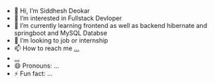 - 👋 Hi, I’m Siddhesh Deokar
- 👀 I’m interested in Fullstack Devloper
- 🌱 I’m currently learning frontend as well as backend hibernate and springboot and MySQL Databse
- 💞️ I’m looking to job or internship
- 📫 How to reach me [...](https://www.linkedin.com/in/siddhesh-deokar-a8925b211/)
- [...](siddheshdeokar2@gmail.com)  
- 😄 Pronouns: ...
- ⚡ Fun fact: ...

<!---
sid9657/sid9657 is a ✨ special ✨ repository because its `README.md` (this file) appears on your GitHub profile.
You can click the Preview link to take a look at your changes.
--->
